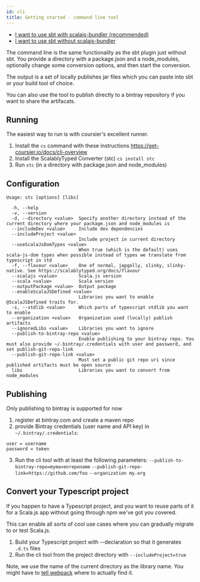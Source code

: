 ```yaml
---
id: cli
title: Getting started - command line tool
---
```


- [I want to use sbt with scalajs-bundler (recommended)](plugin-no-bundler.md)
- [I want to use sbt without scalajs-bundler](cli.md)

The command line is the same functionality as the sbt plugin just without sbt.
You provide a directory with a package.json and a node_modules, optionally
change some conversion options, and then start the conversion.

The output is a set of locally publishes jar files which you can paste into sbt 
or your build tool of choice.

You can also use the tool to publish directly to a bintray repository if you
 want to share the artifacats.
 
## Running
The easiest way to run is with coursier's excellent runner.

1) Install the `cs` command with these instructions https://get-coursier.io/docs/cli-overview
2) Install the ScalablyTyped Converter (stc) `cs install stc`
3) Run `stc` (in a directory with package.json and node_modules) 


## Configuration
```
Usage: stc [options] [libs]

  -h, --help
  -v, --version
  -d, --directory <value>  Specify another directory instead of the current directory where your package.json and node_modules is
  --includeDev <value>     Include dev dependencies
  --includeProject <value>
                           Include project in current directory
  --useScalaJsDomTypes <value>
                           When true (which is the default) uses scala-js-dom types when possible instead of types we translate from typescript in std
  -f, --flavour <value>    One of normal, japgolly, slinky, slinky-native. See https://scalablytyped.org/docs/flavour
  --scalajs <value>        Scala.js version
  --scala <value>          Scala version
  --outputPackage <value>  Output package
  --enableScalaJSDefined <value>
                           Libraries you want to enable @ScalaJSDefined traits for.
  -s, --stdlib <value>     Which parts of typescript stdlib you want to enable
  --organization <value>   Organization used (locally) publish artifacts
  --ignoredLibs <value>    Libraries you want to ignore
  --publish-to-bintray-repo <value>
                           Enable publishing to your bintray repo. You must also provide ~/.bintray/.credentials with user and password, and set publish-git-repo-link 
  --publish-git-repo-link <value>
                           Must set a public git repo uri since published artifacts must be open source
  libs                     Libraries you want to convert from node_modules
```

## Publishing

Only publishing to bintray is supported for now
1) register at bintray.com and create a maven repo
2) provide Bintray credentials (user name and API key) in `~/.bintray/.credentials`:
```
user = username
password = token
```
3) Run the cli tool with at least the following parameters:
`--publish-to-bintray-repo=mymavenreponame`
`--publish-git-repo-link=https://github.com/foo`
`--organization my.org`

## Convert your Typescript project

If you happen to have a Typescript project, and you want to reuse parts of it for a Scala.js app 
 without going through npm we've got you covered.

This can enable all sorts of cool use cases where you can gradually migrate to or test Scala.js.
 
1) Build your Typescript project with --declaration so that it generates `.d.ts` files 
2) Run the cli tool from the project directory with `--includeProject=true`
 
Note, we use the name of the current directory as the library name. 
You might have to [tell webpack](https://webpack.js.org/configuration/resolve/#resolvealias)
 where to actually find it.
 
